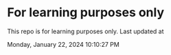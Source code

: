 # For learning purposes only
This repo is for learning purposes only.
Last updated at

Monday, January 22, 2024 10:10:27 PM

